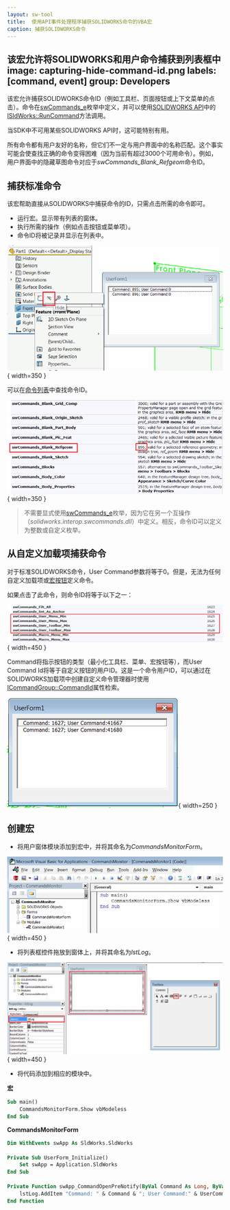 ```yaml
---
layout: sw-tool
title:  使用API事件处理程序捕获SOLIDWORKS命令的VBA宏
caption: 捕获SOLIDWORKS命令
---
```

 该宏允许将SOLIDWORKS和用户命令捕获到列表框中
image: capturing-hide-command-id.png
labels: [command, event]
group: Developers
---
该宏允许捕获SOLIDWORKS命令ID（例如工具栏、页面按钮或上下文菜单的点击）。命令在[swCommands_e](https://help.solidworks.com/2012/english/api/swcommands/solidworks.interop.swcommands~solidworks.interop.swcommands.swcommands_e.html)枚举中定义，并可以使用[SOLIDWORKS API](https://help.solidworks.com/2012/english/api/sldworksapi/solidworks.interop.sldworks~solidworks.interop.sldworks.isldworks~runcommand.html)中的[ISldWorks::RunCommand](https://help.solidworks.com/2012/english/api/sldworksapi/solidworks.interop.sldworks~solidworks.interop.sldworks.isldworks~runcommand.html)方法调用。

当SDK中不可用某些SOLIDWORKS API时，这可能特别有用。

所有命令都有用户友好的名称，但它们不一定与用户界面中的名称匹配。这个事实可能会使查找正确的命令变得困难（因为当前有超过3000个可用命令）。例如，用户界面中的隐藏草图命令对应于*swCommands_Blank_Refgeom*命令ID。

## 捕获标准命令

该宏帮助直接从SOLIDWORKS中捕获命令的ID，只需点击所需的命令即可。

* 运行宏。显示带有列表的窗体。
* 执行所需的操作（例如点击按钮或菜单项）。
* 命令ID将被记录并显示在列表中。

![捕获隐藏草图命令ID](capturing-hide-command-id.png){ width=350 }

可以在[命令列表](https://help.solidworks.com/2012/english/api/swcommands/solidworks.interop.swcommands~solidworks.interop.swcommands.swcommands_e.html)中查找命令ID。

![swCommands_e枚举中的隐藏草图命令ID](sw-commands-id.png){ width=350 }

> 不需要显式使用[swCommands_e](https://help.solidworks.com/2012/english/api/swcommands/solidworks.interop.swcommands~solidworks.interop.swcommands.swcommands_e.html)枚举，因为它在另一个互操作（*solidworks.interop.swcommands.dll*）中定义。相反，命令ID可以定义为整数或自定义枚举。

## 从自定义加载项捕获命令

对于标准SOLIDWORKS命令，User Command参数将等于0。但是，无法为任何自定义加载项或[宏按钮](/docs/codestack/solidworks-api/getting-started/macros/macro-buttons/)定义命令。

如果点击了此命令，则命令ID将等于以下之一：

![用户特定命令ID](user-commands.png){ width=450 }

Command将指示按钮的类型（最小化工具栏、菜单、宏按钮等），而User Command Id将等于自定义按钮的用户ID。这是一个命令用户ID，可以通过在SOLIDWORKS加载项中创建自定义命令管理器时使用[ICommandGroup::CommandId](https://help.solidworks.com/2012/english/api/sldworksapi/SolidWorks.Interop.sldworks~SolidWorks.Interop.sldworks.ICommandGroup~CommandID.html)属性检索。

![从自定义加载项中捕获命令](capturing-user-command-id.png){ width=250 }

## 创建宏

* 将用户窗体模块添加到宏中，并将其命名为*CommandsMonitorForm*。

![VBA项目结构](vba-macro-project.png){ width=450 }

* 将列表框控件拖放到窗体上，并将其命名为*lstLog*。

![将列表框控件添加到窗体](add-list-box-control.png){ width=450 }

* 将代码添加到相应的模块中。

**宏**

~~~ vb
Sub main()
    CommandsMonitorForm.Show vbModeless
End Sub
~~~

**CommandsMonitorForm**

~~~ vb
Dim WithEvents swApp As SldWorks.SldWorks

Private Sub UserForm_Initialize()
    Set swApp = Application.SldWorks
End Sub

Private Function swApp_CommandOpenPreNotify(ByVal Command As Long, ByVal UserCommand As Long) As Long
    lstLog.AddItem "Command: " & Command & "; User Command:" & UserCommand
End Function
~~~
